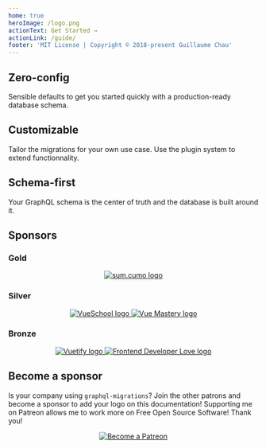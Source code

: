 ```yaml
---
home: true
heroImage: /logo.png
actionText: Get Started →
actionLink: /guide/
footer: 'MIT License | Copyright © 2018-present Guillaume Chau'
---
```


<div class="features">
  <div class="feature">
    <h2>Zero-config</h2>
    <p>Sensible defaults to get you started quickly with a production-ready database schema.</p>
  </div>
  <div class="feature">
    <h2>Customizable</h2>
    <p>Tailor the migrations for your own use case. Use the plugin system to extend functionnality.</p>
  </div>
  <div class="feature">
    <h2>Schema-first</h2>
    <p>Your GraphQL schema is the center of truth and the database is built around it.</p>
  </div>
</div>

## Sponsors

### Gold

<p style="text-align: center;">
  <a href="https://www.sumcumo.com/en/" target="_blank">
    <img src="https://cdn.discordapp.com/attachments/258614093362102272/570728242399674380/logo-sumcumo.png" alt="sum.cumo logo" class="gold-sponsor">
  </a>
</p>

### Silver

<p style="text-align: center;">
  <a href="https://vueschool.io/" target="_blank">
    <img src="https://vueschool.io/img/logo/vueschool_logo_multicolor.svg" alt="VueSchool logo" class="silver-sponsor">
  </a>

  <a href="https://www.vuemastery.com/" target="_blank">
    <img src="https://cdn.discordapp.com/attachments/258614093362102272/557267759130607630/Vue-Mastery-Big.png" alt="Vue Mastery logo" class="silver-sponsor">
  </a>
</p>

### Bronze

<p align="center">
  <a href="https://vuetifyjs.com" target="_blank">
    <img src="https://cdn.discordapp.com/attachments/537832759985700914/537832771691872267/Horizontal_Logo_-_Dark.png" alt="Vuetify logo" class="bronze-sponsor">
  </a>

  <a href="https://www.frontenddeveloperlove.com/" target="_blank" title="Frontend Developer Love">
    <img src="https://cdn.discordapp.com/attachments/258614093362102272/557267744249085953/frontend_love-logo.png" alt="Frontend Developer Love logo" class="bronze-sponsor">
  </a>
</p>

## Become a sponsor

Is your company using `graphql-migrations`? Join the other patrons and become a sponsor to add your logo on this documentation! Supporting me on Patreon allows me to work more on Free Open Source Software! Thank you!

<p style="text-align: center;">
  <a href="https://www.patreon.com/akryum" target="_blank">
    <img src="https://c5.patreon.com/external/logo/become_a_patron_button.png" alt="Become a Patreon">
  </a>
</p>
